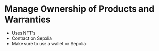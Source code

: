 # Manage Ownership of Products and Warranties
- Uses NFT's
- Contract on Sepolia
- Make sure to use a wallet on Sepolia


